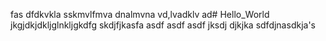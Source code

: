 fas
dfdkvkla
sskmvlfmva
dnalmvna
vd,lvadklv
ad# Hello_World
jkgjdkjdkljglnkljgkdfg
skdjfjkasfa
asdf
asdf
asdf
jksdj
djkjka
sdfdjnasdkja's
